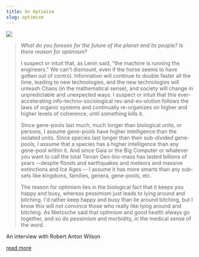 ```yaml
---
title: On Optimism
slug: optimism
---
```


<img class="flush" src="/image/geodesic.sm.jpg" data-source="Nic Redhead - Flickr" data-link="https://secure.flickr.com/photos/somethingness/7686828996/" data-license="https://creativecommons.org/licenses/by-sa/2.0/">

> *What do you foresee for the future of the planet and its people? Is there reason for optimism?*
>
> I suspect or intuit that, as Lenin said, "the machine is running the engineers." We can't dismount, even if the horse seems to have gotten out of control. Information will continue to double faster all the time, leading to new technologies, and the new technologies will unleash Chaos (in the mathematical sense), and society will change in unpredictable and unexpected ways. I suspect or intuit that this ever-accelerating info-techno-sociological rev-and-ev-olution follows the laws of organic systems and continually re-organizes on higher and higher levels of coherence, until something kills it.
>
> Since gene-pools last much, much longer than biological units, or persons, I assume gene-pools have higher intelligence than the isolated units. Since species last longer than their sub-divided gene-pools, I assume that a species has a higher intelligence than any gene-pool within it. And since Gaia or the Big Computer or whatever you want to call the total Terran Geo-bio-mass has lasted billions of years --despite floods and earthquakes and meteors and massive extinctions and Ice Ages -- I assume it has more smarts than any sub-sets like kingdoms, families, genera, gene-pools, etc.
>
> The reason for optimism lies in the biological fact that it keeps you happy and busy, whereas pessimism just leads to lying around and bitching. I'd rather keep happy and busy than lie around bitching, but I know this will not convince those who really like lying around and bitching. As Nietzsche said that optimism and good health always go together, and so do pessimism and morbidity, in the medical sense of the word.

<p class="attribution">An interview with Robert Anton Wilson</p>

<a class="next" href="http://www.subgenius.com/bigfist/fun/devivals/XXDAYad/X0022_Robert_Anton_Wilson_.html">read more</a>
